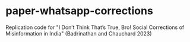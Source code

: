 # paper-whatsapp-corrections
Replication code for "I Don’t Think That’s True, Bro! Social Corrections of Misinformation in India" (Badrinathan and Chauchard 2023)
